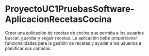 # ProyectoUC1PruebasSoftware-AplicacionRecetasCocina
 Crear una aplicación de recetas de cocina que permita a los usuarios buscar, guardar y seguir recetas. La aplicación debe proporcionar funcionalidades para la gestión de recetas y ayudar a los usuarios a planificar sus comidas.
